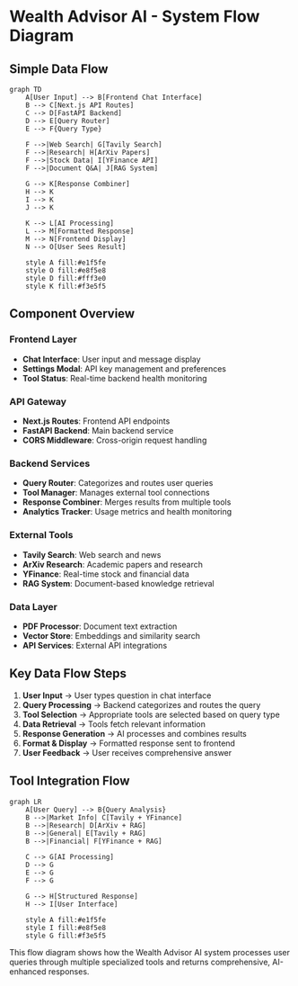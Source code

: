 # Wealth Advisor AI - System Flow Diagram

## Simple Data Flow

```mermaid
graph TD
    A[User Input] --> B[Frontend Chat Interface]
    B --> C[Next.js API Routes]
    C --> D[FastAPI Backend]
    D --> E[Query Router]
    E --> F{Query Type}
    
    F -->|Web Search| G[Tavily Search]
    F -->|Research| H[ArXiv Papers]
    F -->|Stock Data| I[YFinance API]
    F -->|Document Q&A| J[RAG System]
    
    G --> K[Response Combiner]
    H --> K
    I --> K
    J --> K
    
    K --> L[AI Processing]
    L --> M[Formatted Response]
    M --> N[Frontend Display]
    N --> O[User Sees Result]
    
    style A fill:#e1f5fe
    style O fill:#e8f5e8
    style D fill:#fff3e0
    style K fill:#f3e5f5
```

## Component Overview

### Frontend Layer
- **Chat Interface**: User input and message display
- **Settings Modal**: API key management and preferences
- **Tool Status**: Real-time backend health monitoring

### API Gateway
- **Next.js Routes**: Frontend API endpoints
- **FastAPI Backend**: Main backend service
- **CORS Middleware**: Cross-origin request handling

### Backend Services
- **Query Router**: Categorizes and routes user queries
- **Tool Manager**: Manages external tool connections
- **Response Combiner**: Merges results from multiple tools
- **Analytics Tracker**: Usage metrics and health monitoring

### External Tools
- **Tavily Search**: Web search and news
- **ArXiv Research**: Academic papers and research
- **YFinance**: Real-time stock and financial data
- **RAG System**: Document-based knowledge retrieval

### Data Layer
- **PDF Processor**: Document text extraction
- **Vector Store**: Embeddings and similarity search
- **API Services**: External API integrations

## Key Data Flow Steps

1. **User Input** → User types question in chat interface
2. **Query Processing** → Backend categorizes and routes the query
3. **Tool Selection** → Appropriate tools are selected based on query type
4. **Data Retrieval** → Tools fetch relevant information
5. **Response Generation** → AI processes and combines results
6. **Format & Display** → Formatted response sent to frontend
7. **User Feedback** → User receives comprehensive answer

## Tool Integration Flow

```mermaid
graph LR
    A[User Query] --> B{Query Analysis}
    B -->|Market Info| C[Tavily + YFinance]
    B -->|Research| D[ArXiv + RAG]
    B -->|General| E[Tavily + RAG]
    B -->|Financial| F[YFinance + RAG]
    
    C --> G[AI Processing]
    D --> G
    E --> G
    F --> G
    
    G --> H[Structured Response]
    H --> I[User Interface]
    
    style A fill:#e1f5fe
    style I fill:#e8f5e8
    style G fill:#f3e5f5
```

This flow diagram shows how the Wealth Advisor AI system processes user queries through multiple specialized tools and returns comprehensive, AI-enhanced responses. 